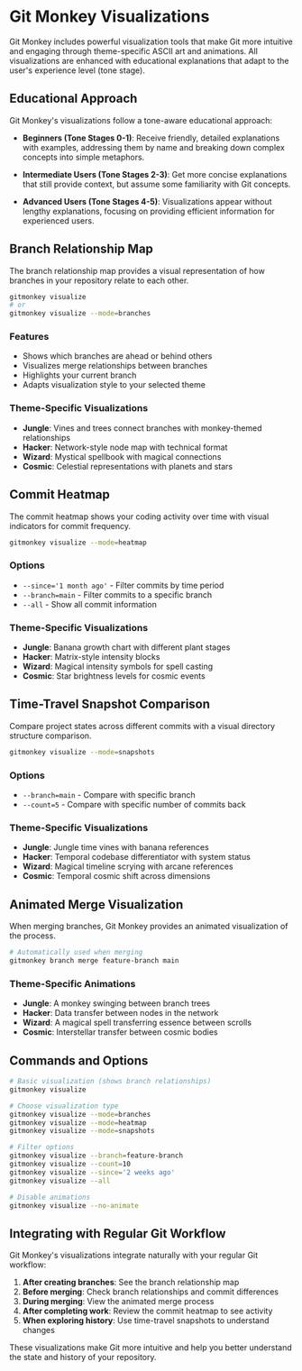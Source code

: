 # Git Monkey Visualizations

Git Monkey includes powerful visualization tools that make Git more intuitive and engaging through theme-specific ASCII art and animations. All visualizations are enhanced with educational explanations that adapt to the user's experience level (tone stage).

## Educational Approach

Git Monkey's visualizations follow a tone-aware educational approach:

- **Beginners (Tone Stages 0-1)**: Receive friendly, detailed explanations with examples, addressing them by name and breaking down complex concepts into simple metaphors.
  
- **Intermediate Users (Tone Stages 2-3)**: Get more concise explanations that still provide context, but assume some familiarity with Git concepts.
  
- **Advanced Users (Tone Stages 4-5)**: Visualizations appear without lengthy explanations, focusing on providing efficient information for experienced users.

## Branch Relationship Map

The branch relationship map provides a visual representation of how branches in your repository relate to each other.

```bash
gitmonkey visualize
# or
gitmonkey visualize --mode=branches
```

### Features

- Shows which branches are ahead or behind others
- Visualizes merge relationships between branches 
- Highlights your current branch
- Adapts visualization style to your selected theme

### Theme-Specific Visualizations

- **Jungle**: Vines and trees connect branches with monkey-themed relationships
- **Hacker**: Network-style node map with technical format
- **Wizard**: Mystical spellbook with magical connections
- **Cosmic**: Celestial representations with planets and stars

## Commit Heatmap

The commit heatmap shows your coding activity over time with visual indicators for commit frequency.

```bash
gitmonkey visualize --mode=heatmap
```

### Options

- `--since='1 month ago'` - Filter commits by time period
- `--branch=main` - Filter commits to a specific branch
- `--all` - Show all commit information

### Theme-Specific Visualizations

- **Jungle**: Banana growth chart with different plant stages
- **Hacker**: Matrix-style intensity blocks
- **Wizard**: Magical intensity symbols for spell casting
- **Cosmic**: Star brightness levels for cosmic events

## Time-Travel Snapshot Comparison

Compare project states across different commits with a visual directory structure comparison.

```bash
gitmonkey visualize --mode=snapshots
```

### Options

- `--branch=main` - Compare with specific branch
- `--count=5` - Compare with specific number of commits back

### Theme-Specific Visualizations

- **Jungle**: Jungle time vines with banana references
- **Hacker**: Temporal codebase differentiator with system status
- **Wizard**: Magical timeline scrying with arcane references
- **Cosmic**: Temporal cosmic shift across dimensions

## Animated Merge Visualization

When merging branches, Git Monkey provides an animated visualization of the process.

```bash
# Automatically used when merging
gitmonkey branch merge feature-branch main
```

### Theme-Specific Animations

- **Jungle**: A monkey swinging between branch trees
- **Hacker**: Data transfer between nodes in the network
- **Wizard**: A magical spell transferring essence between scrolls
- **Cosmic**: Interstellar transfer between cosmic bodies

## Commands and Options

```bash
# Basic visualization (shows branch relationships)
gitmonkey visualize

# Choose visualization type
gitmonkey visualize --mode=branches
gitmonkey visualize --mode=heatmap
gitmonkey visualize --mode=snapshots

# Filter options
gitmonkey visualize --branch=feature-branch
gitmonkey visualize --count=10
gitmonkey visualize --since='2 weeks ago'
gitmonkey visualize --all

# Disable animations
gitmonkey visualize --no-animate
```

## Integrating with Regular Git Workflow

Git Monkey's visualizations integrate naturally with your regular Git workflow:

1. **After creating branches**: See the branch relationship map
2. **Before merging**: Check branch relationships and commit differences
3. **During merging**: View the animated merge process
4. **After completing work**: Review the commit heatmap to see activity
5. **When exploring history**: Use time-travel snapshots to understand changes

These visualizations make Git more intuitive and help you better understand the state and history of your repository.
